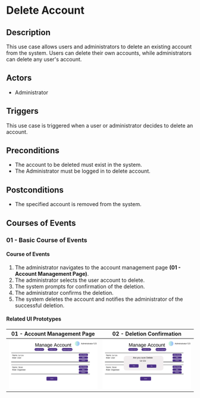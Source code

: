 # Delete Account

## Description

This use case allows users and administrators to delete an existing account from the system. Users can delete their own accounts, while administrators can delete any user's account.

## Actors

- Administrator

## Triggers

This use case is triggered when a user or administrator decides to delete an account.

## Preconditions

- The account to be deleted must exist in the system.
- The Administrator must be logged in to delete account.

## Postconditions

- The specified account is removed from the system.

## Courses of Events

### 01 - Basic Course of Events

#### Course of Events
1. The administrator navigates to the account management page **(01 - Account Management Page)**.
2. The administrator selects the user account to delete.
3. The system prompts for confirmation of the deletion.
4. The administrator confirms the deletion.
5. The system deletes the account and notifies the administrator of the successful deletion.

#### Related UI Prototypes
|             01 - Account Management Page              |             02 - Deletion Confirmation             |
|:-----------------------------------------------------:|:--------------------------------------------------:|
| ![Account Management](../ui/Admin_Manage_Account.png) | ![Deletion Confirmation](../ui/Delete_account.png) |

